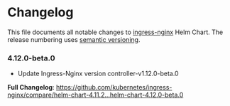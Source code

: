 # Changelog

This file documents all notable changes to [ingress-nginx](https://github.com/kubernetes/ingress-nginx) Helm Chart. The release numbering uses [semantic versioning](http://semver.org).

### 4.12.0-beta.0

* Update Ingress-Nginx version controller-v1.12.0-beta.0

**Full Changelog**: https://github.com/kubernetes/ingress-nginx/compare/helm-chart-4.11.2...helm-chart-4.12.0-beta.0

